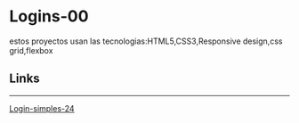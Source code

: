 # Logins-00
estos proyectos usan las tecnologias:HTML5,CSS3,Responsive design,css grid,flexbox

 ## Links
 -----------
 
 <a href="https://xbernardoalvez66.github.io/Logins-00/Logins/Login-simples-24/index.html">Login-simples-24 </a>                     
